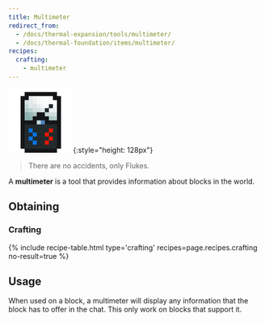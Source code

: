 ```yaml
---
title: Multimeter
redirect_from:
  - /docs/thermal-expansion/tools/multimeter/
  - /docs/thermal-foundation/items/multimeter/
recipes:
  crafting:
    - multimeter
---
```


![Multimeter](/assets/images/thermal-foundation/multimeter.png){:style="height: 128px"}

> There are no accidents, only Flukes.


A **multimeter** is a tool that provides information about blocks in the world.


Obtaining
---------

### Crafting
{% include recipe-table.html type='crafting' recipes=page.recipes.crafting no-result=true %}


Usage
-----

When used on a block, a multimeter will display any information that the block
has to offer in the chat. This only work on blocks that support it.
